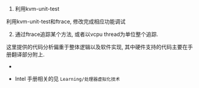 
1. 利用kvm-unit-test

利用kvm-unit-test和ftrace, 修改完成相应功能调试

2. 通过ftrace追踪某个方法, 或者以vcpu thread为单位整个追踪.

这里提供的代码分析偏重于整体逻辑以及软件实现, 其中硬件支持的代码主要在手册翻译部分附上.

* 

* Intel 手册相关的见 `Learning/处理器虚拟化技术`